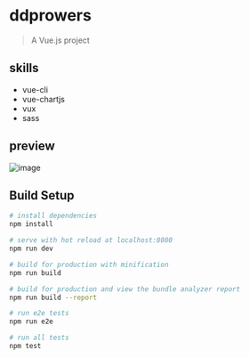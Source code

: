 # ddprowers

> A Vue.js project

## skills
- vue-cli
- vue-chartjs
- vux
- sass

## preview
![image](https://raw.githubusercontent.com/lengziyu/ddpower/master/mobile.png)

## Build Setup

``` bash
# install dependencies
npm install

# serve with hot reload at localhost:8080
npm run dev

# build for production with minification
npm run build

# build for production and view the bundle analyzer report
npm run build --report

# run e2e tests
npm run e2e

# run all tests
npm test
```
